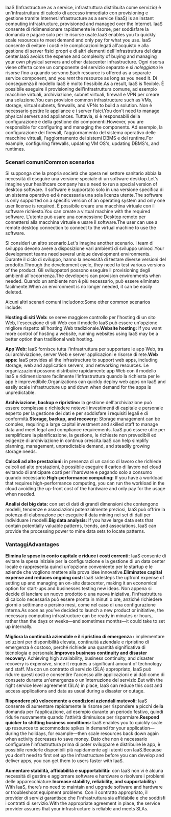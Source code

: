 <span data-ttu-id="d1cdb-101">IaaS (Infrastructure as a service, infrastruttura distribuita come servizio) è un'infrastruttura di calcolo di accesso immediato con provisioning e gestione tramite Internet.</span><span class="sxs-lookup"><span data-stu-id="d1cdb-101">Infrastructure as a service (IaaS) is an instant computing infrastructure, provisioned and managed over the Internet.</span></span> <span data-ttu-id="d1cdb-102">IaaS consente di ridimensionare rapidamente le risorse, per soddisfare la domanda e pagare solo per le risorse usate.</span><span class="sxs-lookup"><span data-stu-id="d1cdb-102">IaaS enables you to quickly scale resources to meet demand and only pay for what you use.</span></span> <span data-ttu-id="d1cdb-103">IaaS consente di evitare i costi e le complicazioni legati all'acquisto e alla gestione di server fisici propri e di altri elementi dell'infrastruttura del data center.</span><span class="sxs-lookup"><span data-stu-id="d1cdb-103">IaaS avoids the expense and complexity of buying and managing your own physical servers and other datacenter infrastructure.</span></span> <span data-ttu-id="d1cdb-104">Ogni risorsa viene offerta come un componente del servizio separato e si *noleggiano* le risorse fino a quando servono.</span><span class="sxs-lookup"><span data-stu-id="d1cdb-104">Each resource is offered as a separate service component, and you *rent* the resource as long as you need it.</span></span> <span data-ttu-id="d1cdb-105">Di conseguenza il modello IaaS è molto flessibile.</span><span class="sxs-lookup"><span data-stu-id="d1cdb-105">As a result, IaaS is flexible.</span></span> <span data-ttu-id="d1cdb-106">È possibile eseguire il provisioning dell'infrastruttura comune, ad esempio macchine virtuali, archiviazione, subnet virtuali, firewall e VPN per creare una soluzione.</span><span class="sxs-lookup"><span data-stu-id="d1cdb-106">You can provision common infrastructure such as VMs, storage, virtual subnets, firewalls, and VPNs to build a solution.</span></span> <span data-ttu-id="d1cdb-107">Non è necessario gestire le appliance e i server fisici.</span><span class="sxs-lookup"><span data-stu-id="d1cdb-107">You don't need to manage physical servers and appliances.</span></span> <span data-ttu-id="d1cdb-108">Tuttavia, si è responsabili della configurazione e della gestione dei componenti.</span><span class="sxs-lookup"><span data-stu-id="d1cdb-108">However, you are responsible for configuring and managing the components.</span></span> <span data-ttu-id="d1cdb-109">Ad esempio, la configurazione dei firewall, l'aggiornamento del sistema operativo delle macchine virtuali, l'aggiornamento dei sistemi DBMS e dei runtime.</span><span class="sxs-lookup"><span data-stu-id="d1cdb-109">For example, configuring firewalls, updating VM OS's, updating DBMS's, and runtimes.</span></span>

### <a name="common-scenarios"></a><span data-ttu-id="d1cdb-110">Scenari comuni</span><span class="sxs-lookup"><span data-stu-id="d1cdb-110">Common scenarios</span></span> 

<span data-ttu-id="d1cdb-111">Si supponga che la propria società che opera nel settore sanitario abbia la necessità di eseguire una versione speciale di un software desktop.</span><span class="sxs-lookup"><span data-stu-id="d1cdb-111">Let's imagine your healthcare company has a need to run a special version of desktop software.</span></span> <span data-ttu-id="d1cdb-112">Il software è supportato solo in una versione specifica di un sistema operativo ed è necessaria una sola licenza utente.</span><span class="sxs-lookup"><span data-stu-id="d1cdb-112">The software is only supported on a specific version of an operating system and only one user license is required.</span></span> <span data-ttu-id="d1cdb-113">È possibile creare una macchina virtuale con il software richiesto.</span><span class="sxs-lookup"><span data-stu-id="d1cdb-113">You can create a virtual machine with the required software.</span></span> <span data-ttu-id="d1cdb-114">L'utente può usare una connessione Desktop remoto per connettersi alla macchina virtuale e usare il software.</span><span class="sxs-lookup"><span data-stu-id="d1cdb-114">The user can use a remote desktop connection to connect to the virtual machine to use the software.</span></span>

<span data-ttu-id="d1cdb-115">Si consideri un altro scenario.</span><span class="sxs-lookup"><span data-stu-id="d1cdb-115">Let's imagine another scenario.</span></span> <span data-ttu-id="d1cdb-116">I team di sviluppo devono avere a disposizione vari ambienti di sviluppo univoci.</span><span class="sxs-lookup"><span data-stu-id="d1cdb-116">Your development teams need several unique development environments.</span></span> <span data-ttu-id="d1cdb-117">Durante il ciclo di sviluppo, hanno la necessità di testare diverse versioni del prodotto.</span><span class="sxs-lookup"><span data-stu-id="d1cdb-117">Through the development cycle, they need to test various versions of the product.</span></span> <span data-ttu-id="d1cdb-118">Gli sviluppatori possono eseguire il provisioning degli ambienti all'occorrenza.</span><span class="sxs-lookup"><span data-stu-id="d1cdb-118">The developers can provision environments when needed.</span></span> <span data-ttu-id="d1cdb-119">Quando un ambiente non è più necessario, può essere eliminato facilmente.</span><span class="sxs-lookup"><span data-stu-id="d1cdb-119">When an environment is no longer needed, it can be easily deleted.</span></span>

<span data-ttu-id="d1cdb-120">Alcuni altri scenari comuni includono:</span><span class="sxs-lookup"><span data-stu-id="d1cdb-120">Some other common scenarios include:</span></span>

<span data-ttu-id="d1cdb-121">**Hosting di siti Web:** se serve maggiore controllo per l'hosting di un sito Web, l'esecuzione di siti Web con il modello IaaS può essere un'opzione migliore rispetto all'hosting Web tradizionale.</span><span class="sxs-lookup"><span data-stu-id="d1cdb-121">**Website hosting:** If you want more control of hosting a website, running websites using IaaS may be a better option than traditional web hosting.</span></span>

<span data-ttu-id="d1cdb-122">**App Web:** IaaS fornisce tutta l'infrastruttura per supportare le app Web, tra cui archiviazione, server Web e server applicazioni e risorse di rete.</span><span class="sxs-lookup"><span data-stu-id="d1cdb-122">**Web apps:** IaaS provides all the infrastructure to support web apps, including storage, web and application servers, and networking resources.</span></span> <span data-ttu-id="d1cdb-123">Le organizzazioni possono distribuire rapidamente app Web con il modello IaaS e ridimensionare facilmente l'infrastruttura quando la richiesta per le app è imprevedibile.</span><span class="sxs-lookup"><span data-stu-id="d1cdb-123">Organizations can quickly deploy web apps on IaaS and easily scale infrastructure up and down when demand for the apps is unpredictable.</span></span>

<span data-ttu-id="d1cdb-124">**Archiviazione, backup e ripristino:** la gestione dell'archiviazione può essere complessa e richiedere notevoli investimenti di capitale e personale esperto per la gestione dei dati e per soddisfare i requisiti legali e di conformità.</span><span class="sxs-lookup"><span data-stu-id="d1cdb-124">**Storage, backup, and recovery:** Storage management can be complex, requiring a large capital investment and skilled staff to manage data and meet legal and compliance requirements.</span></span> <span data-ttu-id="d1cdb-125">IaaS può essere utile per semplificare la pianificazione, la gestione, le richieste non prevedibili ed esigenze di archiviazione in continua crescita.</span><span class="sxs-lookup"><span data-stu-id="d1cdb-125">IaaS can help simplify planning, management, unpredictable demand, and steadily growing storage needs.</span></span>

<span data-ttu-id="d1cdb-126">**Calcoli ad alte prestazioni:** in presenza di un carico di lavoro che richiede calcoli ad alte prestazioni, è possibile eseguire il carico di lavoro nel cloud evitando di anticipare costi per l'hardware e pagando solo a consumo quando necessario.</span><span class="sxs-lookup"><span data-stu-id="d1cdb-126">**High-performance computing:** If you have a workload that requires high-performance computing, you can run the workload in the cloud avoiding the up-front cost of the hardware and only pay for the usage when needed.</span></span> 

<span data-ttu-id="d1cdb-127">**Analisi dei big data:** con set di dati di grandi dimensioni che contengono modelli, tendenze e associazioni potenzialmente preziosi, IaaS può offrire la potenza di elaborazione per eseguire il data mining nei set di dati per individuare i modelli.</span><span class="sxs-lookup"><span data-stu-id="d1cdb-127">**Big data analysis:** If you have large data sets that contain potentially valuable patterns, trends, and associations, IaaS can provide the processing power to mine data sets to locate patterns.</span></span>

### <a name="advantages"></a><span data-ttu-id="d1cdb-128">Vantaggi</span><span class="sxs-lookup"><span data-stu-id="d1cdb-128">Advantages</span></span>

<span data-ttu-id="d1cdb-129">**Elimina le spese in conto capitale e riduce i costi correnti:** IaaS consente di evitare la spesa iniziale per la configurazione e la gestione di un data center locale e rappresenta quindi un'opzione conveniente per le startup e le aziende che vogliono mettere alla prova idee innovative.</span><span class="sxs-lookup"><span data-stu-id="d1cdb-129">**Eliminates capital expense and reduces ongoing cost:** IaaS sidesteps the upfront expense of setting up and managing an on-site datacenter, making it an economical option for start-ups and businesses testing new ideas.</span></span> <span data-ttu-id="d1cdb-130">Non appena si decide di lanciare un nuovo prodotto o una nuova iniziativa, l'infrastruttura di calcolo necessaria può essere pronta in minuti o ore, anziché richiedere giorni o settimane o persino mesi, come nel caso di una configurazione interna.</span><span class="sxs-lookup"><span data-stu-id="d1cdb-130">As soon as you’ve decided to launch a new product or initiative, the necessary computing infrastructure can be ready in minutes or hours, rather than the days or weeks—and sometimes months—it could take to set up internally.</span></span>

<span data-ttu-id="d1cdb-131">**Migliora la continuità aziendale e il ripristino di emergenza :** implementare soluzioni per disponibilità elevata, continuità aziendale e ripristino di emergenza è costoso, perché richiede una quantità significativa di tecnologia e personale.</span><span class="sxs-lookup"><span data-stu-id="d1cdb-131">**Improves business continuity and disaster recovery:** Achieving high availability, business continuity, and disaster recovery is expensive, since it requires a significant amount of technology and staff.</span></span> <span data-ttu-id="d1cdb-132">Ma con un contratto di servizio (SLA) appropriato, IaaS può ridurre questi costi e consentire l'accesso alle applicazioni e ai dati come di consueto durante un'emergenza o un'interruzione del servizio.</span><span class="sxs-lookup"><span data-stu-id="d1cdb-132">But with the right service level agreement (SLA) in place, IaaS can reduce this cost and access applications and data as usual during a disaster or outage.</span></span>

<span data-ttu-id="d1cdb-133">**Rispondere più velocemente a condizioni aziendali mutevoli:** IaaS consente di aumentare rapidamente le risorse per rispondere a picchi della domanda per l'applicazione, ad esempio durante un periodo festivo, quindi ridurle nuovamente quando l'attività diminuisce per risparmiare.</span><span class="sxs-lookup"><span data-stu-id="d1cdb-133">**Respond quicker to shifting business conditions:** IaaS enables you to quickly scale up resources to accommodate spikes in demand for your application— during the holidays, for example—then scale resources back down again when activity decreases to save money.</span></span> <span data-ttu-id="d1cdb-134">Dato che non è necessario configurare l'infrastruttura prima di poter sviluppare e distribuire le app, è possibile renderle disponibili più rapidamente agli utenti con IaaS.</span><span class="sxs-lookup"><span data-stu-id="d1cdb-134">Because you don’t need to first set up the infrastructure before you can develop and deliver apps, you can get them to users faster with IaaS.</span></span>

<span data-ttu-id="d1cdb-135">**Aumentare stabilità, affidabilità e supportabilità:** con IaaS non vi è alcuna necessità di gestire e aggiornare software e hardware o risolvere i problemi delle apparecchiature.</span><span class="sxs-lookup"><span data-stu-id="d1cdb-135">**Increase stability, reliability, and supportability:** With IaaS, there’s no need to maintain and upgrade software and hardware or troubleshoot equipment problems.</span></span> <span data-ttu-id="d1cdb-136">Con il contratto appropriato, il provider di servizi garantisce che l'infrastruttura sia affidabile e che soddisfi i contratti di servizio.</span><span class="sxs-lookup"><span data-stu-id="d1cdb-136">With the appropriate agreement in place, the service provider assures that your infrastructure is reliable and meets SLAs.</span></span>
